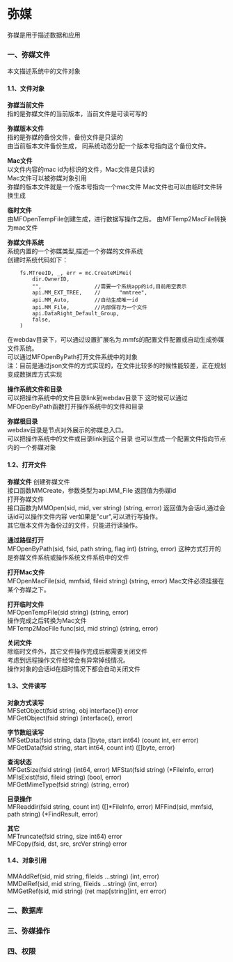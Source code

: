 弥媒
========  
弥媒是用于描述数据和应用  

<!--传统的中心化互联网，应用和数据是耦合在一起，由单一集团统一规则运行维护。  
在去中心化互联网中，

为了解决节点之间的数据协同问题,节点  
-->

### 一、弥媒文件
本文描述系统中的文件对象 

#### 1.1、文件对象  
**弥媒当前文件**  
指的是弥媒文件的当前版本，当前文件是可读可写的  

**弥媒版本文件**  
指的是弥媒的备份文件，备份文件是只读的    
由当前版本文件备份生成， 同系统动态分配一个版本号指向这个备份文件。  
  
**Mac文件**  
以文件内容的mac id为标识的文件，Mac文件是只读的  
Mac文件可以被弥媒对象引用  
弥媒的版本文件就是一个版本号指向一个mac文件
Mac文件也可以由临时文件转换生成

**临时文件**  
由MFOpenTempFile创建生成，进行数据写操作之后。
由MFTemp2MacFile转换为mac文件  

**弥媒文件系统**    
系统内置的一个弥媒类型,描述一个弥媒的文件系统  
创建时系统代码如下：  
```golang
	fs.MTreeID, _, err = mc.CreateMiMei(
		dir.OwnerID,
		"",                 //需要一个系统app的id,目前用空表示
		api.MM_EXT_TREE,    //		"mmtree",
		api.MM_Auto,        //自动生成唯一id
		api.MM_File,        //内部保存为一个文件
		api.DataRight_Default_Group,
		false,
	)
```  
在webdav目录下，可以通过设置扩展名为.mmfs的配置文件配置或自动生成弥媒文件系统。  
可以通过MFOpenByPath打开文件系统中的对象  
注：目前是通过json文件的方式实现的，在文件比较多的时候性能较差，正在规划变成数据库方式实现  

**操作系统文件和目录**  
可以把操作系统中的文件目录link到webdav目录下
这时候可以通过MFOpenByPath函数打开操作系统中的文件和目录

**弥媒根目录**  
webdav目录是节点对外展示的弥媒总入口。  
可以把操作系统中的文件或目录link到这个目录
也可以生成一个配置文件指向节点内的一个弥媒对象  
  
#### 1.2、打开文件
**弥媒文件**
创建弥媒文件  
接口函数MMCreate，参数类型为api.MM_File
返回值为弥媒id  
打开弥媒文件  
接口函数为MMOpen(sid, mid, ver string) (string, error)
返回值为会话id,通过会话id可以操作文件内容
ver如果是"cur",可以进行写操作。  
其它版本文件为备份过的文件，只能进行读操作。  

**通过路径打开**    
MFOpenByPath(sid, fsid, path string, flag int) (string, error)
这种方式打开的是弥媒文件系统或操作系统文件系统中的文件  

**打开Mac文件**   
MFOpenMacFile(sid, mmfsid, fileid string) (string, error)
Mac文件必须挂接在某个弥媒之下。  

**打开临时文件**   
MFOpenTempFile(sid string) (string, error)  
操作完成之后转换为Mac文件    
MFTemp2MacFile func(sid, mid string) (string, error)  

**关闭文件**  
除临时文件外，其它文件操作完成后都需要关闭文件  
考虑到远程操作文件经常会有异常掉线情况。   
操作对象的会话id在超时情况下都会自动关闭文件  


#### 1.3、文件读写  
**对象方式读写**  
MFSetObject(fsid string, obj interface{}) error  
MFGetObject(fsid string) (interface{}, error)

**字节数组读写**  
MFSetData(fsid string, data []byte, start int64) (count int, err error)  
MFGetData(fsid string, start int64, count int) ([]byte, error)  

**查询状态**   
MFGetSize(fsid string) (int64, error)
MFStat(fsid string) (*FileInfo, error)
MFIsExist(fsid, fileid string) (bool, error)  
MFGetMimeType(fsid string) (string, error)

**目录操作**  
MFReaddir(fsid string, count int) ([]*FileInfo, error)
MFFind(sid, mmfsid, path string) (*FindResult, error)
<!--
MFOSFSMkDir(sid, fsid, path string, perm os.FileMode) error
MFOSFSRemoveAll(sid, fsid, path string) error
MFOSFSStat(sid, fsid, path string) (*FileInfo, error)
MFOSFSRename(sid, fsid, oldpath, newFullName, newLeft string) error
-->

**其它**  
MFTruncate(fsid string, size int64) error  
MFCopy(fsid, dst, src, srcVer string) error  

#### 1.4、对象引用
MMAddRef(sid, mid string, fileids ...string) (int, error)  
MMDelRef(sid, mid string, fileids ...string) (int, error)  
MMGetRef(sid, mid string) (ret map[string]int, err error)  


### 二、数据库


### 三、弥媒操作

### 四、权限

